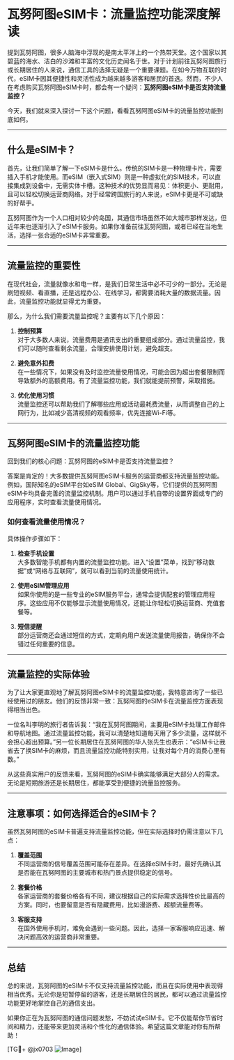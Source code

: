 # 瓦努阿图eSIM卡：流量监控功能深度解读

提到瓦努阿图，很多人脑海中浮现的是南太平洋上的一个热带天堂。这个国家以其碧蓝的海水、洁白的沙滩和丰富的文化历史闻名于世。对于计划前往瓦努阿图旅行或长期居住的人来说，通信工具的选择无疑是一个重要课题。在如今万物互联的时代，eSIM卡因其便捷性和灵活性成为越来越多游客和居民的首选。然而，不少人在考虑购买瓦努阿图eSIM卡时，都会有一个疑问：**瓦努阿图eSIM卡是否支持流量监控？**

今天，我们就来深入探讨一下这个问题，看看瓦努阿图eSIM卡的流量监控功能到底如何。

---

## 什么是eSIM卡？

首先，让我们简单了解一下eSIM卡是什么。传统的SIM卡是一种物理卡片，需要插入手机才能使用。而eSIM（嵌入式SIM）则是一种虚拟化的SIM技术，可以直接集成到设备中，无需实体卡槽。这种技术的优势显而易见：体积更小、更耐用，且可以轻松切换运营商网络。对于经常跨国旅行的人来说，eSIM卡更是不可或缺的好帮手。

瓦努阿图作为一个人口相对较少的岛国，其通信市场虽然不如大城市那样发达，但近年来也逐渐引入了eSIM卡服务。如果你准备前往瓦努阿图，或者已经在当地生活，选择一张合适的eSIM卡非常重要。

---

## 流量监控的重要性

在现代社会，流量就像水和电一样，是我们日常生活中必不可少的一部分。无论是刷短视频、看直播，还是远程办公、在线学习，都需要消耗大量的数据流量。因此，流量监控功能就显得尤为重要。

那么，为什么我们需要流量监控呢？主要有以下几个原因：

1. **控制预算**  
   对于大多数人来说，流量费用是通讯支出的重要组成部分。通过流量监控，我们可以随时查看剩余流量，合理安排使用计划，避免超支。

2. **避免意外扣费**  
   在一些情况下，如果没有及时监控流量使用情况，可能会因为超出套餐限制而导致额外的高额费用。有了流量监控功能，我们就能提前预警，采取措施。

3. **优化使用习惯**  
   流量监控还可以帮助我们了解哪些应用或活动最耗费流量，从而调整自己的上网行为，比如减少高清视频的观看频率，优先连接Wi-Fi等。

---

## 瓦努阿图eSIM卡的流量监控功能

回到我们的核心问题：瓦努阿图的eSIM卡是否支持流量监控？

答案是肯定的！大多数提供瓦努阿图eSIM卡服务的运营商都支持流量监控功能。例如，国际知名的eSIM平台如eSIM Global、GigSky等，它们提供的瓦努阿图eSIM卡均具备完善的流量监控机制。用户可以通过手机自带的设置界面或专门的应用程序，实时查看流量使用情况。

### 如何查看流量使用情况？

具体操作步骤如下：

1. **检查手机设置**  
   大多数智能手机都有内置的流量监控功能。进入“设置”菜单，找到“移动数据”或“网络与互联网”，就可以看到当前的流量使用统计。

2. **使用eSIM管理应用**  
   如果你使用的是一些专业的eSIM服务平台，通常会提供配套的管理应用程序。这些应用不仅能够显示流量使用情况，还能让你轻松切换运营商、充值套餐等。

3. **短信提醒**  
   部分运营商还会通过短信的方式，定期向用户发送流量使用报告，确保你不会错过任何重要的信息。

---

## 流量监控的实际体验

为了让大家更直观地了解瓦努阿图eSIM卡的流量监控功能，我特意咨询了一些已经使用过的朋友。他们的反馈非常一致：瓦努阿图的eSIM卡在流量监控方面表现得相当出色。

一位名叫李明的旅行者告诉我：“我在瓦努阿图期间，主要用eSIM卡处理工作邮件和导航地图。通过流量监控功能，我可以清楚地知道每天用了多少流量，这样就不会担心超出预算。”另一位长期居住在瓦努阿图的华人张先生也表示：“eSIM卡让我省去了换SIM卡的麻烦，而且流量监控功能特别实用，让我对每个月的消费心里有数。”

从这些真实用户的反馈来看，瓦努阿图的eSIM卡确实能够满足大部分人的需求。无论是短期旅游还是长期居住，都能享受到便捷的流量监控服务。

---

## 注意事项：如何选择适合的eSIM卡？

虽然瓦努阿图的eSIM卡普遍支持流量监控功能，但在实际选择时仍需注意以下几点：

1. **覆盖范围**  
   不同运营商的信号覆盖范围可能存在差异。在选择eSIM卡时，最好先确认其是否能在瓦努阿图的主要城市和热门景点提供稳定的信号。

2. **套餐价格**  
   各家运营商的套餐价格各有不同，建议根据自己的实际需求选择性价比最高的方案。同时，也要留意是否有隐藏费用，比如漫游费、超额流量费等。

3. **客服支持**  
   在国外使用手机时，难免会遇到一些问题。因此，选择一家客服响应迅速、解决问题高效的运营商非常重要。

---

## 总结

总的来说，瓦努阿图的eSIM卡不仅支持流量监控功能，而且在实际使用中表现得相当优秀。无论你是短暂停留的游客，还是长期居住的居民，都可以通过流量监控功能更好地掌控自己的通信支出。

如果你正在为瓦努阿图的通信问题发愁，不妨试试eSIM卡。它不仅能帮你节省时间和精力，还能带来更加灵活和个性化的通信体验。希望这篇文章能对你有所帮助！

[TG💪+ @jx0703 ![Image](https://github.com/user-attachments/assets/dbca1d08-cadb-493c-b0ec-ad6f7a83f270)]